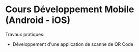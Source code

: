 # Cours Développement Mobile (Android - iOS)

Travaux pratiques:

- Développement d'une application de scanne de QR Code
